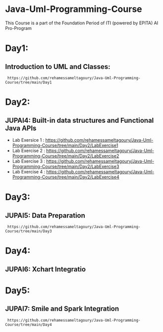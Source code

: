 # Java-Uml-Programming-Course
This Course is a part of the Foundation Period of ITI (powered by EPITA) AI Pro-Program

# Day1:
  ## Introduction to UML and Classes:
     https://github.com/rehamessameltagoury/Java-Uml-Programming-Course/tree/main/Day1
# Day2:
  ## JUPAI4: Built-in data structures and Functional Java APIs
   * Lab Exersice 1 :
       https://github.com/rehamessameltagoury/Java-Uml-Programming-Course/tree/main/Day2/LabExercise1
   * Lab Exercise 2 :
       https://github.com/rehamessameltagoury/Java-Uml-Programming-Course/tree/main/Day2/LabExercise2
   * Lab Exercise 3 :
       https://github.com/rehamessameltagoury/Java-Uml-Programming-Course/tree/main/Day2/LabExercise3
   * Lab Exercise 4 :
       https://github.com/rehamessameltagoury/Java-Uml-Programming-Course/tree/main/Day2/LabExercise4

# Day3:
 ## JUPAI5: Data Preparation 
 
     https://github.com/rehamessameltagoury/Java-Uml-Programming-Course/tree/main/Day3

# Day4:
  ## JUPAI6: Xchart Integratio
  
# Day5:
  ## JUPAI7: Smile and Spark Integration
  
     https://github.com/rehamessameltagoury/Java-Uml-Programming-Course/tree/main/Day4
